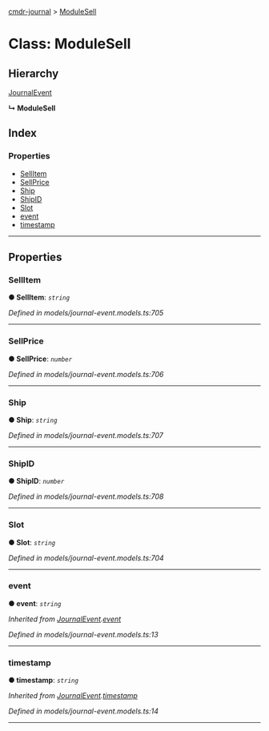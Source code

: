 [cmdr-journal](../README.md) > [ModuleSell](../classes/modulesell.md)



# Class: ModuleSell

## Hierarchy


 [JournalEvent](journalevent.md)

**↳ ModuleSell**







## Index

### Properties

* [SellItem](modulesell.md#sellitem)
* [SellPrice](modulesell.md#sellprice)
* [Ship](modulesell.md#ship)
* [ShipID](modulesell.md#shipid)
* [Slot](modulesell.md#slot)
* [event](modulesell.md#event)
* [timestamp](modulesell.md#timestamp)



---
## Properties
<a id="sellitem"></a>

###  SellItem

**●  SellItem**:  *`string`* 

*Defined in models/journal-event.models.ts:705*





___

<a id="sellprice"></a>

###  SellPrice

**●  SellPrice**:  *`number`* 

*Defined in models/journal-event.models.ts:706*





___

<a id="ship"></a>

###  Ship

**●  Ship**:  *`string`* 

*Defined in models/journal-event.models.ts:707*





___

<a id="shipid"></a>

###  ShipID

**●  ShipID**:  *`number`* 

*Defined in models/journal-event.models.ts:708*





___

<a id="slot"></a>

###  Slot

**●  Slot**:  *`string`* 

*Defined in models/journal-event.models.ts:704*





___

<a id="event"></a>

###  event

**●  event**:  *`string`* 

*Inherited from [JournalEvent](journalevent.md).[event](journalevent.md#event)*

*Defined in models/journal-event.models.ts:13*





___

<a id="timestamp"></a>

###  timestamp

**●  timestamp**:  *`string`* 

*Inherited from [JournalEvent](journalevent.md).[timestamp](journalevent.md#timestamp)*

*Defined in models/journal-event.models.ts:14*





___


